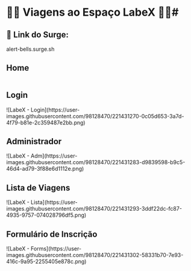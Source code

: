 # 👩‍🚀 Viagens ao Espaço LabeX 👨‍🚀#

<h2> 🚀 Link do Surge: </h2>
<link> alert-bells.surge.sh </link>

<h2 text-align="center">Home</h2>
<img [LabeX - Home](https://user-images.githubusercontent.com/98128470/221431068-7776ad93-0dc9-4eef-9ed8-707a2040b32d.png) />

<h2 text-align="center">Login</h2>
![LabeX - Login](https://user-images.githubusercontent.com/98128470/221431270-0c05d653-3a7d-4f79-b81e-2c359487e2bb.png)

<h2 text-align="center">Administrador</h2>
![LabeX - Adm](https://user-images.githubusercontent.com/98128470/221431283-d9839598-b9c5-46d4-ad79-3f88e6d1112e.png)

<h2 text-align="center">Lista de Viagens</h2>
![LabeX - Lista](https://user-images.githubusercontent.com/98128470/221431293-3ddf22dc-fc87-4935-9757-074028796df5.png)

<h2 text-align="center">Formulário de Inscrição</h2>
![LabeX - Forms](https://user-images.githubusercontent.com/98128470/221431302-58331b70-7e93-416c-9a95-2255405e878c.png)

